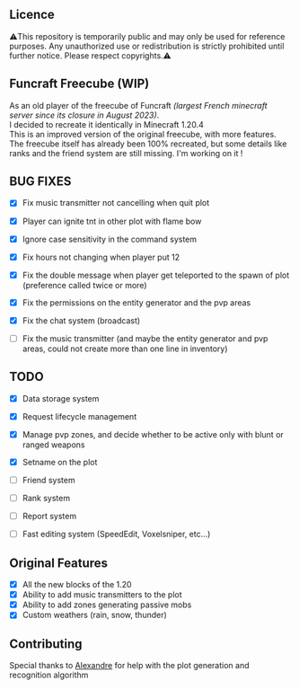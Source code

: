 ## Licence

⚠️This repository is temporarily public and may only be used for reference purposes. Any unauthorized use or redistribution is strictly prohibited until further notice. Please respect copyrights.⚠️

## Funcraft Freecube (WIP)

As an old player of the freecube of Funcraft _(largest French minecraft server since its closure in August 2023)_.<br>
I decided to recreate it identically in Minecraft 1.20.4 <br>
This is an improved version of the original freecube, with more features. <br>
The freecube itself has already been 100% recreated, but some details like ranks and the friend system are still missing.
I'm working on it !

## BUG FIXES

- [x] Fix music transmitter not cancelling when quit plot
- [x] Player can ignite tnt in other plot with flame bow
- [x] Ignore case sensitivity in the command system
- [x] Fix hours not changing when player put 12
- [x] Fix the double message when player get teleported to the spawn of plot (preference called twice or more)
- [x] Fix the permissions on the entity generator and the pvp areas
- [x] Fix the chat system (broadcast)
- [ ] Fix the music transmitter (and maybe the entity generator and pvp areas, could not create more than one line in inventory)


## TODO


- [x] Data storage system
- [x] Request lifecycle management
- [x] Manage pvp zones, and decide whether to be active only with blunt or ranged weapons
- [x] Setname on the plot
- [ ] Friend system
- [ ] Rank system
- [ ] Report system
- [ ] Fast editing system (SpeedEdit, Voxelsniper, etc...)


## Original Features

- [x] All the new blocks of the 1.20
- [x] Ability to add music transmitters to the plot
- [x] Ability to add zones generating passive mobs
- [x] Custom weathers (rain, snow, thunder)

## Contributing

Special thanks to [Alexandre](https://github.com/Alexandre-slw) for help with the plot generation and recognition algorithm
